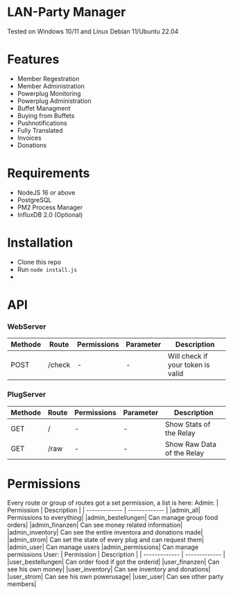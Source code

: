 # LAN-Party Manager
Tested on Windows 10/11 and Linux Debian 11/Ubuntu 22.04

# Features
- Member Regestration
- Member Administration
- Powerplug Monitoring
- Powerplug Administration
- Buffet Managment
- Buying from Buffets
- Pushnotifications
- Fully Translated
- Invoices
- Donations

# Requirements
- NodeJS 16 or above
- PostgreSQL
- PM2 Process Manager
- InfluxDB 2.0 (Optional)

# Installation
- Clone this repo
- Run `node install.js`
- 
# API

### WebServer
| Methode | Route | Permissions | Parameter | Description |
| ------------- | ------------- | ------------- | ------------- | ------------- |
| POST | /check | - | - | Will check if your token is valid |

### PlugServer
| Methode | Route | Permissions | Parameter | Description |
| ------------- | ------------- | ------------- | ------------- | ------------- |
| GET | / | - | - | Show Stats of the Relay |
| GET | /raw | - | - | Show Raw Data of the Relay |

# Permissions
Every route or group of routes got a set permission, a list is here:
Admin:
| Permission | Description |
| ------------- | ------------- |
|admin_all| Permissions to everything|
|admin_bestellungen| Can manage group food orders|
|admin_finanzen| Can see money related information|
|admin_inventory| Can see the entire inventora and donations made|
|admin_strom| Can set the state of every plug and can request them|
|admin_user| Can manage users
|admin_permissions| Can manage permissions
User:
| Permission | Description |
| ------------- | ------------- |
|user_bestellungen| Can order food if got the orderid|
|user_finanzen| Can see his own money|
|user_inventory| Can see inventory and donations|
|user_strom| Can see his own powerusage|
|user_user| Can see other party members|